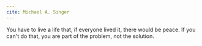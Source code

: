 ```yaml
---
cite: Michael A. Singer
---
```


You have to live a life that, if everyone lived it, there would be peace. If you can't do that, you are part of the problem, not the solution.

